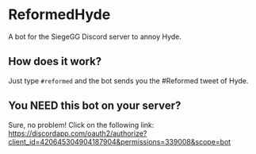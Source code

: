 # ReformedHyde
A bot for the SiegeGG Discord server to annoy Hyde.

## How does it work?
Just type `#reformed` and the bot sends you the #Reformed tweet of Hyde.

## You NEED this bot on your server?
Sure, no problem! Click on the following link: https://discordapp.com/oauth2/authorize?client_id=420645304904187904&permissions=339008&scope=bot
